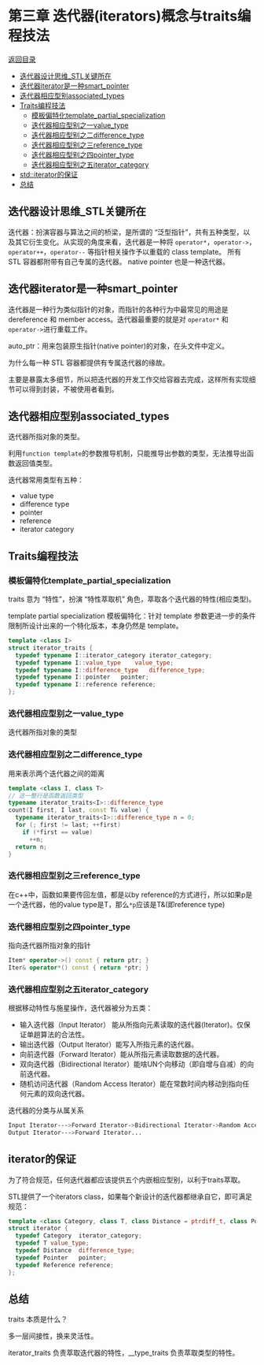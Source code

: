 # 第三章 迭代器(iterators)概念与traits编程技法

[返回目录](README.md)

- [迭代器设计思维_STL关键所在](#迭代器设计思维_STL关键所在)
- [迭代器iterator是一种smart_pointer](#迭代器iterator是一种smart_pointer)
- [迭代器相应型别associated_types](#迭代器相应型别associated_types)
- [Traits编程技法](#Traits编程技法)
  - [模板偏特化template_partial_specialization](#模板偏特化template_partial_specialization)
  - [迭代器相应型别之一value_type](#迭代器相应型别之一value_type)
  - [迭代器相应型别之二difference_type](迭代器相应型别之二difference_type)
  - [迭代器相应型别之三reference_type](#迭代器相应型别之三reference_type)
  - [迭代器相应型别之四pointer_type](#迭代器相应型别之四pointer_type)
  - [迭代器相应型别之五iterator_category](#迭代器相应型别之五iterator_category)
- [std::iterator的保证](#iterator的保证)
- [总结](#总结)



## 迭代器设计思维_STL关键所在

迭代器：扮演容器与算法之间的桥梁，是所谓的 “泛型指针”，共有五种类型，以及其它衍生变化。从实现的角度来看，迭代器是一种将 `operator*`，`operator->`，`operator++`，`operator--` 等指针相关操作予以重载的 class template。 所有 STL 容器都附带有自己专属的迭代器。 native pointer 也是一种迭代器。



## 迭代器iterator是一种smart_pointer

迭代器是一种行为类似指针的对象，而指针的各种行为中最常见的用途是 dereference 和 member access。迭代器最重要的就是对 `operator*` 和 `operator->`进行重载工作。

auto_ptr：用来包装原生指针(native pointer)的对象，在头文件中定义。

为什么每一种 STL 容器都提供有专属迭代器的缘故。

主要是暴露太多细节，所以把迭代器的开发工作交给容器去完成，这样所有实现细节可以得到封装，不被使用者看到。



## 迭代器相应型别associated_types

迭代器所指对象的类型。

利用`function template`的参数推导机制，只能推导出参数的类型，无法推导出函数返回值类型。

迭代器常用类型有五种：

- value type
- difference type
- pointer
- reference
- iterator category



## Traits编程技法

### 模板偏特化template_partial_specialization

traits 意为 “特性”，扮演 “特性萃取机” 角色，萃取各个迭代器的特性(相应类型)。

template partial specialization 模板偏特化：针对 template 参数更进一步的条件限制所设计出来的一个特化版本，本身仍然是 template。

```cpp
template <class I>
struct iterator_traits {
  typedef typename I::iterator_category	iterator_category;
  typedef typename I::value_type	value_type;
  typedef typename I::difference_type	difference_type;
  typedef typename I::pointer	pointer;
  typedef typename I::reference	reference;
};
```

### 迭代器相应型别之一value_type

迭代器所指对象的类型

### 迭代器相应型别之二difference_type

用来表示两个迭代器之间的距离

```c++
template <class I, class T>
// 这一整行是函数返回类型
typename iterator_traits<I>::difference_type 
count(I first, I last, const T& value) {
  typename iterator_traits<I>::difference_type n = 0;
  for (; first != last; ++first)
    if (*first == value)
      ++n;
  return n;
}
```

### 迭代器相应型别之三reference_type

在c++中，函数如果要传回左值，都是以by reference的方式进行，所以如果p是一个迭代器，他的value type是T，那么`*p`应该是T&(即reference type)

### 迭代器相应型别之四pointer_type

指向迭代器所指对象的指针

```c++
Item* operator->() const { return ptr; }
Iter& operator*() const { return *ptr; }
```

### 迭代器相应型别之五iterator_category

根据移动特性与施星操作，迭代器被分为五类：

- 输入迭代器（Input Iterator） 能从所指向元素读取的迭代器(Iterator)。仅保证单趟算法的合法性。
- 输出迭代器（Output Iterator）能写入所指元素的迭代器。
- 向前迭代器（Forward Iterator）能从所指元素读取数据的迭代器。
- 双向迭代器（Bidirectional Iterator）能啥UN个向移动（即自增与自减）的向前迭代器。
- 随机访问迭代器（Random Access Iterator）能在常数时间内移动到指向任何元素的双向迭代器。

迭代器的分类与从属关系

```sh
Input Iterator--->Forward Iterator->Bidirectional Iterator->Random Access Iterator
Output Iterator--->Forward Iterator...
```



## iterator的保证

为了符合规范，任何迭代器都应该提供五个内嵌相应型别，以利于traits萃取。

STL提供了一个iterators class，如果每个新设计的迭代器都继承自它，即可满足规范：

```c++
template <class Category, class T, class Distance = ptrdiff_t, class Pointer = T*, class Reference = T&>
struct iterator {
  typedef Category	iterator_category;
  typedef T	value_type;
  typedef Distance	difference_type;
  typedef Pointer	pointer;
  typedef Reference	reference;
};
```



## 总结

traits 本质是什么？  

多一层间接性，换来灵活性。

iterator_traits 负责萃取迭代器的特性，__type_traits 负责萃取类型的特性。



